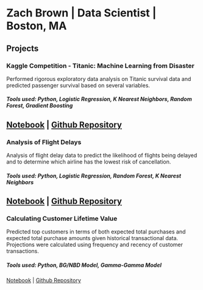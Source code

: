 # Zach Brown \| Data Scientist \| Boston, MA  

## Projects  
### Kaggle Competition - Titanic: Machine Learning from Disaster  
Performed rigorous exploratory data analysis on Titanic survival data and predicted passenger survival based on several variables.  

##### Tools used: Python, Logistic Regression, K Nearest Neighbors, Random Forest, Gradient Boosting  

[Notebook](https://github.com/xzachx/Kaggle-Titanic/blob/master/Titanic.ipynb) \| [Github Repository](https://github.com/xzachx/Kaggle-Titanic)  
---

### Analysis of Flight Delays  
Analysis of flight delay data to predict the likelihood of flights being delayed and to determine which airline has the lowest risk of cancellation.  

##### Tools used: Python, Logistic Regression, Random Forest, K Nearest Neighbors  

[Notebook](https://github.com/xzachx/Flight-Delays/blob/master/flight_delays.ipynb) \| [Github Repository](https://github.com/xzachx/Flight-Delays)  
---

### Calculating Customer Lifetime Value  
Predicted top customers in terms of both expected total purchases and expected total purchase amounts given historical transactional data. Projections were calculated using frequency and recency of customer transactions.  

##### Tools used: Python, BG/NBD Model, Gamma-Gamma Model  

[Notebook](https://github.com/xzachx/Customer_Lifetime_Value/blob/master/Customer%20Lifetime%20Value.ipynb) \| [Github Repository](https://github.com/xzachx/Customer_Lifetime_Value)  
